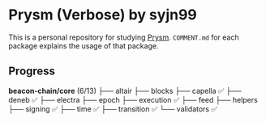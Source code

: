 # Prysm (Verbose) by syjn99

This is a personal repository for studying [Prysm](https://github.com/prysmaticlabs/prysm/tree/master). `COMMENT.md` for each package explains the usage of that package.

## Progress

**beacon-chain/core** (6/13)
├── altair 
├── blocks
├── capella ✅
├── deneb ✅
├── electra
├── epoch 
├── execution ✅
├── feed
├── helpers
├── signing ✅
├── time ✅
├── transition ✅
└── validators ✅
